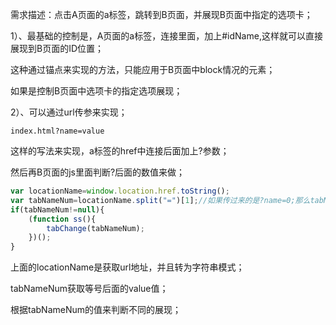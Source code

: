 需求描述：点击A页面的a标签，跳转到B页面，并展现B页面中指定的选项卡；

1）、最基础的控制是，A页面的a标签，连接里面，加上#idName,这样就可以直接展现到B页面的ID位置；

这种通过锚点来实现的方法，只能应用于B页面中block情况的元素；

如果是控制B页面中选项卡的指定选项展现；

2）、可以通过url传参来实现；
```
index.html?name=value

```

这样的写法来实现，a标签的href中连接后面加上?参数；

然后再B页面的js里面判断?后面的数值来做；

```javascript
var locationName=window.location.href.toString();
var tabNameNum=locationName.split("=")[1];//如果传过来的是?name=0;那么tabName的值是0
if(tabNameNum!=null){
    (function ss(){
        tabChange(tabNameNum);
    })();
}
```

上面的locationName是获取url地址，并且转为字符串模式；

tabNameNum获取等号后面的value值；

根据tabNameNum的值来判断不同的展现；